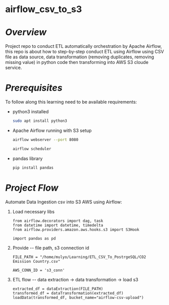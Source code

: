 # airflow_csv_to_s3
# *Overview*
Project repo to conduct ETL automatically orchestration by Apache Airflow, this repo is about how to step-by-step conduct ETL using Airflow using CSV file as data source, data transformation (removing duplicates, removing missing value) in python code then transforming into AWS S3 cloude service.
# *Prerequisites*
To follow along this learning need to be available requirements:
- python3 installed
  ```bash
  sudo apt install python3
  ```
- Apache Airflow running with S3 setup
  ```bash
  airflow webserver --port 8080

  airflow scheduler
  ```
- pandas library
  ```bash
  pip install pandas
  ```
# *Project Flow*
Automate Data Ingestion csv into S3 AWS using Airflow:
1. Load necessary libs
   ```python3
   from airflow.decorators import dag, task
   from datetime import datetime, timedelta
   from airflow.providers.amazon.aws.hooks.s3 import S3Hook

   import pandas as pd
   ```
3. Provide -- file path, s3 connection id
   ```python3
   FILE_PATH = "/home/mulyo/Learning/ETL_CSV_To_PostrgeSQL/CO2 Emission Country.csv"

   AWS_CONN_ID = 's3_conn'
   ```
5. ETL flow -- data extraction -> data transformation -> load s3
   ```python3
   extracted_df = dataExtraction(FILE_PATH)
   transformed_df = dataTransformation(extracted_df)
   loadData(transformed_df, bucket_name="airflow-csv-upload")
   ```
